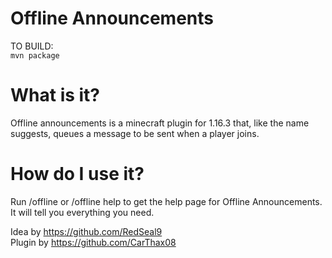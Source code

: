 # Offline Announcements
  TO BUILD:  
    ```
    mvn package
    ```
    
# What is it?
   Offline announcements is a minecraft plugin for 1.16.3 that, like the name suggests, queues a message to be sent when a player joins.
# How do I use it?
  Run /offline or /offline help to get the help page for Offline Announcements. It will tell you everything you need.

Idea by https://github.com/RedSeal9  
Plugin by https://github.com/CarThax08
